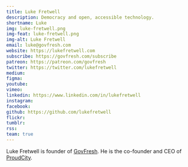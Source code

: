 ```yaml
---
title: Luke Fretwell
description: Democracy and open, accessible technology.
shortname: Luke
img: luke-fretwell.png
img-feat: luke-fretwell.png
img-alt: Luke Fretwell
email: luke@govfresh.com
website: https://lukefretwell.com
subscribe: https://govfresh.com/subscribe
patreon: https://patreon.com/govfresh
twitter: https://twitter.com/lukefretwell
medium: 
figma: 
youtube: 
vimeo: 
linkedin: https://www.linkedin.com/in/lukefretwell
instagram: 
facebook: 
github: https://github.com/lukefretwell
flickr: 
tumblr: 
rss: 
team: true
---
```


Luke Fretwell is founder of [GovFresh](https://govfresh.com). He is the co-founder and CEO of [ProudCity](https://proudcity.com).

